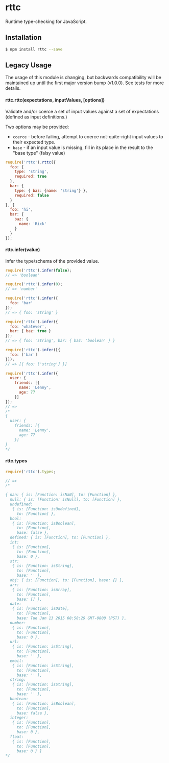 # rttc
Runtime type-checking for JavaScript.

## Installation

```sh
$ npm install rttc --save
```


## Legacy Usage

The usage of this module is changing, but backwards compatibility will be maintained up until the first major version bump (v1.0.0).
See tests for more details.

#### rttc.rttc(expectations, inputValues, [options])

Validate and/or coerce a set of input values against a set of expectations (defined as input definitions.)

Two options may be provided:
+ `coerce` - before failing, attempt to coerce not-quite-right input values to their expected type.
+ `base` - if an input value is missing, fill in its place in the result to the "base type" (falsy value)

```js
require('rttc').rttc({
  foo: {
    type: 'string',
    required: true
  },
  bar: {
    type: { baz: {name: 'string'} },
    required: false
  }
}, {
  foo: 'hi',
  bar: {
    baz: {
      name: 'Rick'
    }
  }
});
```

#### rttc.infer(value)

Infer the type/schema of the provided value.

```js
require('rttc').infer(false);
// => 'boolean'
```

```js
require('rttc').infer(0);
// => 'number'
```

```js
require('rttc').infer({
  foo: 'bar'
});
// => { foo: 'string' }
```

```js
require('rttc').infer({
  foo: 'whatever',
  bar: { baz: true }
});
// => { foo: 'string', bar: { baz: 'boolean' } }
```

```js
require('rttc').infer([{
  foo: ['bar']
}]);
// => [{ foo: ['string'] }]
```

```js
require('rttc').infer({
  user: {
    friends: [{
      name: 'Lenny',
      age: 77
    }]
});
// =>
/*
{
  user: {
    friends: [{
      name: 'Lenny',
      age: 77
    }]
}
*/
```


#### rttc.types

```js
require('rttc').types;

// =>
/*

{ nan: { is: [Function: isNaN], to: [Function] },
  null: { is: [Function: isNull], to: [Function] },
  undefined:
   { is: [Function: isUndefined],
     to: [Function] },
  bool:
   { is: [Function: isBoolean],
     to: [Function],
     base: false },
  defined: { is: [Function], to: [Function] },
  int:
   { is: [Function],
     to: [Function],
     base: 0 },
  str:
   { is: [Function: isString],
     to: [Function],
     base: '' },
  obj: { is: [Function], to: [Function], base: {} },
  arr:
   { is: [Function: isArray],
     to: [Function],
     base: [] },
  date:
   { is: [Function: isDate],
     to: [Function],
     base: Tue Jan 13 2015 08:58:29 GMT-0800 (PST) },
  number:
   { is: [Function],
     to: [Function],
     base: 0 },
  url:
   { is: [Function: isString],
     to: [Function],
     base: '' },
  email:
   { is: [Function: isString],
     to: [Function],
     base: '' },
  string:
   { is: [Function: isString],
     to: [Function],
     base: '' },
  boolean:
   { is: [Function: isBoolean],
     to: [Function],
     base: false },
  integer:
   { is: [Function],
     to: [Function],
     base: 0 },
  float:
   { is: [Function],
     to: [Function],
     base: 0 } }
*/
```
